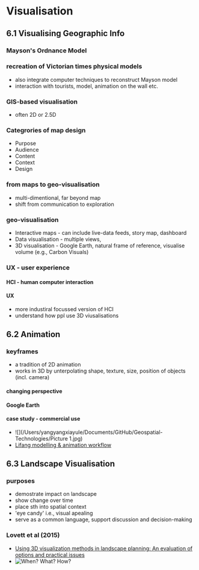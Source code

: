 ---
---
# Visualisation

## 6.1 Visualising Geographic Info
### Mayson's Ordnance Model
### recreation of Victorian times physical models
- also integrate computer techniques to reconstruct Mayson model
- interaction with tourists, model, animation on the wall etc.
### GIS-based visualisation
- often 2D or 2.5D
### Categrories of map design
- Purpose
- Audience
- Content
- Context
- Design 

### from maps to geo-visualisation
- multi-dimentional, far beyond map
- shift from communication to exploration
### geo-visualisation
- Interactive maps - can include live-data feeds, story map, dashboard
- Data visualisation - multiple views, 
- 3D visualisation - Google Earth, natural frame of reference, visualise volume (e.g., Carbon Visuals)

### UX - user experience
#### HCI - human computer interaction
#### UX
- more industiral focussed version of HCI
- understand how ppl use 3D viusalisations


## 6.2 Animation

### keyframes
- a tradition of 2D animation
- works in 3D by unterpolating shape, texture, size, position of objects (incl. camera)

#### changing perspective
#### Google Earth 
#### case study - commercial use

- ![](/Users/yangyangxiayule/Documents/GitHub/Geospatial-Technologies/Picture 1.jpg)
- [Lifang modelling & animation workflow](https://www.lifang.us/workflow)
  
## 6.3 Landscape Visualisation

### purposes
- demostrate impact on landscape
- show change over time
- place sth into spatial context
- 'eye candy' i.e., visual apealing
- serve as a common language, support discussion and decision-making

### Lovett et al (2015)
- [Using 3D visualization methods in landscape planning: An evaluation of options and practical issues](https://www.sciencedirect.com/science/article/pii/S0169204615000535)
- ![When? What? How?](https://ars.els-cdn.com/content/image/1-s2.0-S0169204615000535-gr1.jpg)
